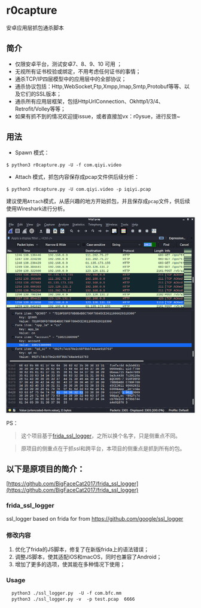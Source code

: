 # r0capture

安卓应用层抓包通杀脚本

## 简介

- 仅限安卓平台，测试安卓7、8、9、10 可用 ；
- 无视所有证书校验或绑定，不用考虑任何证书的事情；
- 通杀TCP/IP四层模型中的应用层中的全部协议；
- 通杀协议包括：Http,WebSocket,Ftp,Xmpp,Imap,Smtp,Protobuf等等、以及它们的SSL版本；
- 通杀所有应用层框架，包括HttpUrlConnection、Okhttp1/3/4、Retrofit/Volley等等；
- 如果有抓不到的情况欢迎提issue，或者直接加vx：r0ysue，进行反馈~

## 用法

- Spawn 模式：

`$ python3 r0capture.py -U -f com.qiyi.video`

- Attach 模式，抓包内容保存成pcap文件供后续分析：

`$ python3 r0capture.py -U com.qiyi.video -p iqiyi.pcap`

建议使用`Attach`模式，从感兴趣的地方开始抓包，并且保存成`pcap`文件，供后续使用Wireshark进行分析。

![](Sample.PNG)



PS：

> 这个项目基于[frida_ssl_logger](https://github.com/BigFaceCat2017/frida_ssl_logger)，之所以换个名字，只是侧重点不同。

> 原项目的侧重点在于抓ssl和跨平台，本项目的侧重点是抓到所有的包。

## 以下是原项目的简介：

[https://github.com/BigFaceCat2017/frida_ssl_logger](https://github.com/BigFaceCat2017/frida_ssl_logger)

### frida_ssl_logger
ssl_logger based on frida
for from https://github.com/google/ssl_logger

### 修改内容
1. 优化了frida的JS脚本，修复了在新版frida上的语法错误；
2. 调整JS脚本，使其适配iOS和macOS，同时也兼容了Android；
3. 增加了更多的选项，使其能在多种情况下使用；

### Usage
  ```shell
    python3 ./ssl_logger.py  -U -f com.bfc.mm
    python3 ./ssl_logger.py -v  -p test.pcap  6666
  ````
